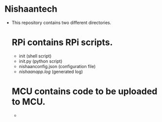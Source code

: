 # Nishaantech

- This repository contains two different directories.
   # RPi contains RPi scripts.
    - init (shell script)
    - init.py (python script)
    - nishaanconfig.json (configuration file)
    - *nishaanapp.log* (generated log)
   # MCU contains code to be uploaded to MCU.
    -
